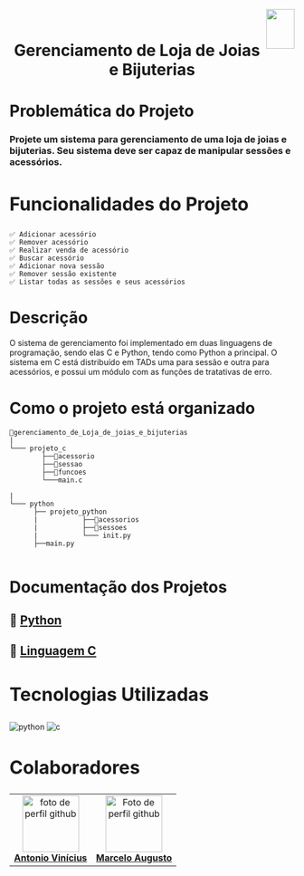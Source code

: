 
<img align="right" width="50" height="70" src="https://assecom.ufersa.edu.br/wp-content/uploads/sites/24/2014/09/PNG-bras%C3%A3o-Ufersa.png"><br>

<h1 align="center">Gerenciamento de Loja de Joias e Bijuterias</h1>


# Problemática do Projeto

### Projete um sistema para gerenciamento de uma loja de joias e bijuterias. Seu sistema deve ser capaz de manipular sessões e acessórios.

<h2 id="function" style="font-weight: bold; font-size: 2rem">Funcionalidades do Projeto</h2>

```
✅ Adicionar acessório
✅ Remover acessório
✅ Realizar venda de acessório
✅ Buscar acessório
✅ Adicionar nova sessão
✅ Remover sessão existente
✅ Listar todas as sessões e seus acessórios
```
# Descrição
<p> O sistema de gerenciamento foi implementado em duas linguagens de programação, sendo elas C e Python, tendo como Python a principal. O sistema em C está distribuído em TADs uma para sessão e outra para acessórios, e possui um módulo com as funções de tratativas de erro.
</p>

# Como o projeto está organizado

```
📁gerenciamento_de_Loja_de_joias_e_bijuterias
|
└─── projeto_c
        ├──📁acessorio
        ├──📁sessao
        ├──📁funcoes
        └───main.c

|
└─── python
      ├── projeto_python
      |           ├──📁acessorios
      |           ├──📁sessoes
      |           └─── init.py
      ├──main.py
                  
```

# Documentação dos Projetos
## 📌 [Python ](https://github.com/classroom-ufersa/Gerenciamento_de_Loja_de_Joias_e_Bijuterias/tree/3d04b8fa86d8422b7396a140adf46bc01c5844d5/Python)
## 📌 [Linguagem C](https://github.com/classroom-ufersa/Gerenciamento_de_Loja_de_Joias_e_Bijuterias/tree/3d04b8fa86d8422b7396a140adf46bc01c5844d5/projeto_C)
 <h2 id="tech" style="font-weight: bold; font-size: 2rem">Tecnologias Utilizadas</h2> 
  <img align="center" alt="python" src="https://img.shields.io/badge/Python-14354C?style=for-the-badge&logo=python&logoColor=white"/> <img align="center" alt="c" src="https://img.shields.io/badge/-14354C?style=for-the-badge&logo=c&logoColor=white"/>

<h2 id="colab" style="font-weight: bold; font-size: 2rem">Colaboradores</h2>

<table>
    <tr>
      <td align="center">
        <a href="#">
          <img src="https://avatars.githubusercontent.com/u/146228058?v=4" width="100px;" alt="foto de perfil github"/><br>
          <sub>
            <a href="https://github.com/ViniciusOliver13"><b>Antonio Vinícius</b></a>
          </sub>
        </a>
      </td>
      <td align="center">
        <a href="#">
          <img src="https://avatars.githubusercontent.com/u/140117398?v=4" width="100px;" alt="Foto de perfil github"/><br>
          <sub>
            <a href="https://github.com/marceloDev0"><b>Marcelo Augusto</b></a>
          </sub>
        </a>
      </td>    
    </tr>
  </table>
</div>


